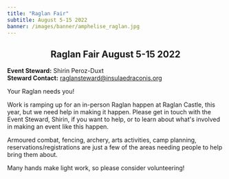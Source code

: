 ```yaml
---
title: "Raglan Fair"
subtitle: August 5-15 2022
banner: /images/banner/amphelise_raglan.jpg
---
```

<h2 style="text-align:center;">
Raglan Fair August 5-15 2022</h2> 

<p><b>Event Steward:</b> Shirin Peroz-Duxt<br>
<b>Steward Contact:</b> <a href="mailto:raglansteward@insulaedraconis.org">raglansteward@insulaedraconis.org</a></p>

<p>Your Raglan needs you!</p>

<p>Work is ramping up for an in-person Raglan happen at Raglan Castle, this year, but we need help in making it happen. Please get in touch with the Event Steward, Shirin, if you want to help, or to learn about what's involved in making an event like this happen.</p>

<p>Armoured combat, fencing, archery, arts activities, camp planning, reservations/registrations are just a few of the areas needing people to help bring them about.</p>

<p>Many hands make light work, so please consider volunteering!</p>
